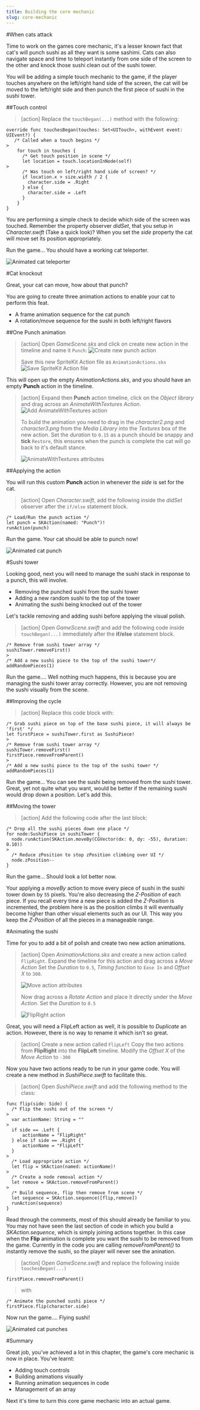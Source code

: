 ```yaml
---
title: Building the core mechanic
slug: core-mechanic
---
```


#When cats attack

Time to work on the games core mechanic, it's a lesser known fact that cat's will punch sushi as all they want is some sashimi.  Cats can also navigate space and time to teleport instantly from one side of the screen to the other and knock those sushi clean out of the sushi tower.

You will be adding a simple touch mechanic to the game, if the player touches anywhere on the left/right hand side of the screen, the cat will be moved to the left/right side and then punch the first piece of sushi in the sushi tower.

##Touch control

> [action]
> Replace the `touchBegan(...)` method with the following:
>
```
override func touchesBegan(touches: Set<UITouch>, withEvent event: UIEvent?) {
   /* Called when a touch begins */
>
    for touch in touches {
      /* Get touch position in scene */
      let location = touch.locationInNode(self)
>        
      /* Was touch on left/right hand side of screen? */
      if location.x > size.width / 2 {
        character.side = .Right
      } else {
        character.side = .Left
      }
    }
}
```
>

You are performing a simple check to decide which side of the screen was touched.  Remember the property observer *didSet*, that you setup in *Character.swift* (Take a quick look)? When you set the *side* property the cat will move set its position appropriately.

Run the game... You should have a working cat teleporter.

![Animated cat teleporter](../Tutorial-Images/animated_cat_teleporter.gif)

#Cat knockout

Great, your cat can move, how about that punch?

You are going to create three animation actions to enable your cat to perform this feat.

- A frame animation sequence for the cat punch
- A rotation/move sequence for the sushi in both left/right flavors

##One Punch animation

> [action]
> Open *GameScene.sks* and click on create new action in the timeline and name it `Punch`:
> ![Create new punch action](../Tutorial-Images/xcode_spritekit_new_action_punch.png)
>
> Save this new SpriteKit Action file as `AnimationActions.sks`
> ![Save SpriteKit Action file](../Tutorial-Images/xcode_spritekit_action_file_save.png)
>

This will open up the empty *AnimationActions.sks*, and you should have an empty **Punch** action in the timeline.

> [action]
> Expand then **Punch** action timeline, click on the *Object library* and drag across an *AnimateWithTextures Action*.
> ![Add AnimateWithTextures action](../Tutorial-Images/xcode_spritekit_add_animatewithtextures_action.png)
>
> To build the animation you need to drag in the *character2.png* and *character3.png* from the *Media Library* into the *Textures* box of the new action.
> Set the *duration* to `0.15` as a punch should be snappy and **tick** `Restore`, this ensures when the punch is complete the cat will go back to it's default stance.
>
> ![AnimateWithTextures attributes](../Tutorial-Images/xcode_spritekit_animatewithtextures_attributes.png)
>

##Applying the action

You will run this custom **Punch** action in whenever the *side* is set for the cat.

> [action]
> Open *Character.swift*, add the following inside the *didSet* observer after the `if/else` statement block.
>
```
/* Load/Run the punch action */
let punch = SKAction(named: "Punch")!
runAction(punch)
```
>

Run the game. Your cat should be able to punch now!

![Animated cat punch](../Tutorial-Images/animated_cat_punch.gif)

#Sushi tower

Looking good, next you will need to manage the sushi stack in response to a punch, this will involve.

- Removing the punched sushi from the sushi tower
- Adding a new random sushi to the top of the tower
- Animating the sushi being knocked out of the tower

Let's tackle removing and adding sushi before applying the visual polish.

> [action]
> Open *GameScene.swift* and add the following code inside `touchBegan(...)` immediately after the **if/else** statement block.
>
```
/* Remove from sushi tower array */
sushiTower.removeFirst()
>
/* Add a new sushi piece to the top of the sushi tower*/
addRandomPieces(1)
```
>

Run the game.... Well nothing much happens, this is because you are managing the sushi tower array correctly.  However, you are not removing the sushi visually from the scene.  

##Improving the cycle

> [action]
> Replace this code block with:
>
```
/* Grab sushi piece on top of the base sushi piece, it will always be 'first' */
let firstPiece = sushiTower.first as SushiPiece!
>
/* Remove from sushi tower array */
sushiTower.removeFirst()
firstPiece.removeFromParent()
>
/* Add a new sushi piece to the top of the sushi tower */
addRandomPieces(1)
```
>

Run the game... You can see the sushi being removed from the sushi tower.  Great, yet not quite what you want, would be better if the remaining sushi would drop down a position. Let's add this.

##Moving the tower

> [action]
> Add the following code after the last block:
```
/* Drop all the sushi pieces down one place */
for node:SushiPiece in sushiTower {
  node.runAction(SKAction.moveBy(CGVector(dx: 0, dy: -55), duration: 0.10))
>
  /* Reduce zPosition to stop zPosition climbing over UI */
  node.zPosition--
}
```
>

Run the game... Should look a lot better now.

Your applying a *moveBy* action to move every piece of sushi in the sushi tower down by `55` pixels. You're also decreasing the *Z-Position* of each piece.  If you recall every time a new piece is added the *Z-Position* is incremented, the problem here is as the position climbs it will eventually become higher than other visual elements such as our UI.  This way you keep the *Z-Position* of all the pieces in a manageable range.

#Animating the sushi

Time for you to add a bit of polish and create two new action animations.

> [action]
> Open *AnimationActions.sks* and create a new action called `FlipRight`.
> Expand the timeline for this action and drag across a *Move Action*
> Set the *Duration* to `0.5`, *Timing function* to `Ease In` and *Offset X* to `300`.
>
> ![Move action attributes](../Tutorial-Images/xcode_spritekit_move_attributes.png)
>
> Now drag across a *Rotate Action* and place it directly under the *Move Action*.
> Set the *Duration* to `0.5`
>
> ![FlipRight action](../Tutorial-Images/xcode_spritekit_action_flipright.png)

Great, you will need a FlipLeft action as well, it is possible to *Duplicate* an action.  However, there is no way to rename it which isn't so great.

> [action]
> Create a new action called `FlipLeft`
> Copy the two actions from **FlipRight** into the **FlipLeft** timeline.
> Modify the *Offset X* of the *Move Action* to `-300`
>

Now you have two actions ready to be run in your game code. You will create a new method in *SushiPiece.swift* to facilitate this.

> [action]
> Open *SushiPiece.swift* and add the following method to the class:
>
```
func flip(side: Side) {
  /* Flip the sushi out of the screen */
>
  var actionName: String = ""
>  
  if side == .Left {
      actionName = "FlipRight"
  } else if side == .Right {
      actionName = "FlipLeft"
  }
>  
  /* Load appropriate action */
  let flip = SKAction(named: actionName)!
>  
  /* Create a node removal action */
  let remove = SKAction.removeFromParent()
>  
  /* Build sequence, flip then remove from scene */
  let sequence = SKAction.sequence([flip,remove])
  runAction(sequence)
}
```
>

Read through the comments, most of this should already be familiar to you.  You may not have seen the last section of code in which you build a *SKAction.sequence*, which is simply joining actions together.  In this case when the **Flip** animation is complete you want the sushi to be removed from the game.  Currently in the code you are calling *removeFromParent()* to instantly remove the sushi, so the player will never see the anination.

> [action]
> Open *GameScene.swift* and replace the following inside `touchesBegan(...)`
>
```
firstPiece.removeFromParent()
```
>
> with
>
```
/* Animate the punched sushi piece */
firstPiece.flip(character.side)
```
>

Now run the game.... Flying sushi!

![Animated cat punches](../Tutorial-Images/animated_cat_punches.gif)

#Summary

Great job, you've achieved a lot in this chapter, the game's core mechanic is now in place.  You've learnt:

- Adding touch controls
- Building animations visually
- Running animation sequences in code
- Management of an array

Next it's time to turn this core game mechanic into an actual game.
